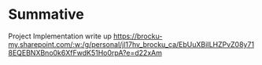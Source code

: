 # Summative
 
Project Implementation write up
https://brocku-my.sharepoint.com/:w:/g/personal/jl17hv_brocku_ca/EbUuXBiILHZPvZ08y718EQEBNXBno0k6XfFwdK51Ho0rpA?e=d22xAm

